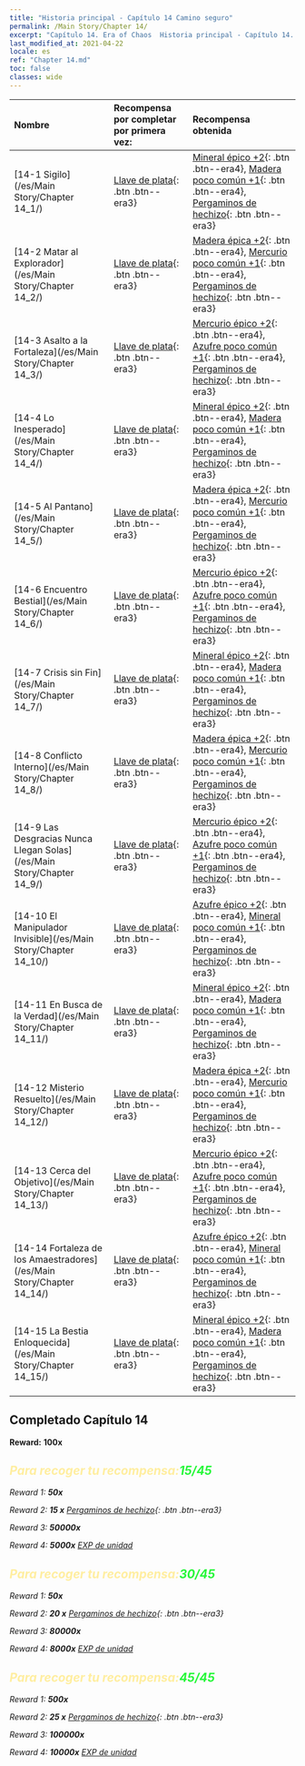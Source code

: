 ```yaml
---
title: "Historia principal - Capítulo 14 Camino seguro"
permalink: /Main Story/Chapter 14/
excerpt: "Capítulo 14. Era of Chaos  Historia principal - Capítulo 14. Camino seguro"
last_modified_at: 2021-04-22
locale: es
ref: "Chapter 14.md"
toc: false
classes: wide
---
```


  | Nombre |  Recompensa por completar por primera vez: | Recompensa obtenida |
  |:------------|:------------|:------------| 
  | [14-1 Sigilo](/es/Main Story/Chapter 14_1/) | [Llave de plata](/ItemsES/con_693/){: .btn .btn--era3} | [Mineral épico +2](/ItemsES/mat_47/){: .btn .btn--era4}, [Madera poco común +1](/ItemsES/mat_41/){: .btn .btn--era4}, [Pergaminos de hechizo](/ItemsES/con_694/){: .btn .btn--era3} |
  | [14-2 Matar al Explorador](/es/Main Story/Chapter 14_2/) | [Llave de plata](/ItemsES/con_693/){: .btn .btn--era3} | [Madera épica +2](/ItemsES/mat_48/){: .btn .btn--era4}, [Mercurio poco común +1](/ItemsES/mat_42/){: .btn .btn--era4}, [Pergaminos de hechizo](/ItemsES/con_694/){: .btn .btn--era3} |
  | [14-3 Asalto a la Fortaleza](/es/Main Story/Chapter 14_3/) | [Llave de plata](/ItemsES/con_693/){: .btn .btn--era3} | [Mercurio épico +2](/ItemsES/mat_49/){: .btn .btn--era4}, [Azufre poco común +1](/ItemsES/mat_43/){: .btn .btn--era4}, [Pergaminos de hechizo](/ItemsES/con_694/){: .btn .btn--era3} |
  | [14-4 Lo Inesperado](/es/Main Story/Chapter 14_4/) | [Llave de plata](/ItemsES/con_693/){: .btn .btn--era3} | [Mineral épico +2](/ItemsES/mat_47/){: .btn .btn--era4}, [Madera poco común +1](/ItemsES/mat_41/){: .btn .btn--era4}, [Pergaminos de hechizo](/ItemsES/con_694/){: .btn .btn--era3} |
  | [14-5 Al Pantano](/es/Main Story/Chapter 14_5/) | [Llave de plata](/ItemsES/con_693/){: .btn .btn--era3} | [Madera épica +2](/ItemsES/mat_48/){: .btn .btn--era4}, [Mercurio poco común +1](/ItemsES/mat_42/){: .btn .btn--era4}, [Pergaminos de hechizo](/ItemsES/con_694/){: .btn .btn--era3} |
  | [14-6 Encuentro Bestial](/es/Main Story/Chapter 14_6/) | [Llave de plata](/ItemsES/con_693/){: .btn .btn--era3} | [Mercurio épico +2](/ItemsES/mat_49/){: .btn .btn--era4}, [Azufre poco común +1](/ItemsES/mat_43/){: .btn .btn--era4}, [Pergaminos de hechizo](/ItemsES/con_694/){: .btn .btn--era3} |
  | [14-7 Crisis sin Fin](/es/Main Story/Chapter 14_7/) | [Llave de plata](/ItemsES/con_693/){: .btn .btn--era3} | [Mineral épico +2](/ItemsES/mat_47/){: .btn .btn--era4}, [Madera poco común +1](/ItemsES/mat_41/){: .btn .btn--era4}, [Pergaminos de hechizo](/ItemsES/con_694/){: .btn .btn--era3} |
  | [14-8 Conflicto Interno](/es/Main Story/Chapter 14_8/) | [Llave de plata](/ItemsES/con_693/){: .btn .btn--era3} | [Madera épica +2](/ItemsES/mat_48/){: .btn .btn--era4}, [Mercurio poco común +1](/ItemsES/mat_42/){: .btn .btn--era4}, [Pergaminos de hechizo](/ItemsES/con_694/){: .btn .btn--era3} |
  | [14-9 Las Desgracias Nunca Llegan Solas](/es/Main Story/Chapter 14_9/) | [Llave de plata](/ItemsES/con_693/){: .btn .btn--era3} | [Mercurio épico +2](/ItemsES/mat_49/){: .btn .btn--era4}, [Azufre poco común +1](/ItemsES/mat_43/){: .btn .btn--era4}, [Pergaminos de hechizo](/ItemsES/con_694/){: .btn .btn--era3} |
  | [14-10 El Manipulador Invisible](/es/Main Story/Chapter 14_10/) | [Llave de plata](/ItemsES/con_693/){: .btn .btn--era3} | [Azufre épico +2](/ItemsES/mat_50/){: .btn .btn--era4}, [Mineral poco común +1](/ItemsES/mat_40/){: .btn .btn--era4}, [Pergaminos de hechizo](/ItemsES/con_694/){: .btn .btn--era3} |
  | [14-11 En Busca de la Verdad](/es/Main Story/Chapter 14_11/) | [Llave de plata](/ItemsES/con_693/){: .btn .btn--era3} | [Mineral épico +2](/ItemsES/mat_47/){: .btn .btn--era4}, [Madera poco común +1](/ItemsES/mat_41/){: .btn .btn--era4}, [Pergaminos de hechizo](/ItemsES/con_694/){: .btn .btn--era3} |
  | [14-12 Misterio Resuelto](/es/Main Story/Chapter 14_12/) | [Llave de plata](/ItemsES/con_693/){: .btn .btn--era3} | [Madera épica +2](/ItemsES/mat_48/){: .btn .btn--era4}, [Mercurio poco común +1](/ItemsES/mat_42/){: .btn .btn--era4}, [Pergaminos de hechizo](/ItemsES/con_694/){: .btn .btn--era3} |
  | [14-13 Cerca del Objetivo](/es/Main Story/Chapter 14_13/) | [Llave de plata](/ItemsES/con_693/){: .btn .btn--era3} | [Mercurio épico +2](/ItemsES/mat_49/){: .btn .btn--era4}, [Azufre poco común +1](/ItemsES/mat_43/){: .btn .btn--era4}, [Pergaminos de hechizo](/ItemsES/con_694/){: .btn .btn--era3} |
  | [14-14 Fortaleza de los Amaestradores](/es/Main Story/Chapter 14_14/) | [Llave de plata](/ItemsES/con_693/){: .btn .btn--era3} | [Azufre épico +2](/ItemsES/mat_50/){: .btn .btn--era4}, [Mineral poco común +1](/ItemsES/mat_40/){: .btn .btn--era4}, [Pergaminos de hechizo](/ItemsES/con_694/){: .btn .btn--era3} |
  | [14-15 La Bestia Enloquecida](/es/Main Story/Chapter 14_15/) | [Llave de plata](/ItemsES/con_693/){: .btn .btn--era3} | [Mineral épico +2](/ItemsES/mat_47/){: .btn .btn--era4}, [Madera poco común +1](/ItemsES/mat_41/){: .btn .btn--era4}, [Pergaminos de hechizo](/ItemsES/con_694/){: .btn .btn--era3} |


## Completado Capítulo 14

 **Reward:**  **100x** <i class="fas fa-gem"/>



## <span style="color: #ffeea0">Para recoger tu recompensa:</span><span style="color: #27f73a">15/45</span>

 Reward 1:  **50x** <i class="fas fa-gem"/>

 Reward 2: **15 x** [Pergaminos de hechizo](/ItemsES/con_694/){: .btn .btn--era3}

 Reward 3:  **50000x** <i class="fas fa-coins"/>

 Reward 4:  **5000x** [EXP de unidad](/ItemsES/con_902/)



## <span style="color: #ffeea0">Para recoger tu recompensa:</span><span style="color: #27f73a">30/45</span>

 Reward 1:  **50x** <i class="fas fa-gem"/>

 Reward 2: **20 x** [Pergaminos de hechizo](/ItemsES/con_694/){: .btn .btn--era3}

 Reward 3:  **80000x** <i class="fas fa-coins"/>

 Reward 4:  **8000x** [EXP de unidad](/ItemsES/con_902/)



## <span style="color: #ffeea0">Para recoger tu recompensa:</span><span style="color: #27f73a">45/45</span>

 Reward 1:  **500x** <i class="fas fa-gem"/>

 Reward 2: **25 x** [Pergaminos de hechizo](/ItemsES/con_694/){: .btn .btn--era3}

 Reward 3:  **100000x** <i class="fas fa-coins"/>

 Reward 4:  **10000x** [EXP de unidad](/ItemsES/con_902/)

